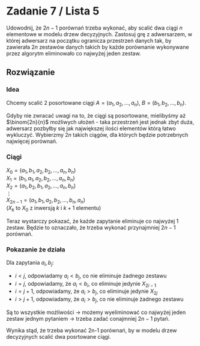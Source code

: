 # Zadanie 7 / Lista 5

Udowodnij, że $2n-1$ porównań trzeba wykonać, aby scalić dwa ciągi $n$ elementowe w modelu drzew decyzyjnych. Zastosuj grę z adwersarzem, w której adwersarz na początku ogranicza przestrzeń danych tak, by zawierała $2n$ zestawów danych takich by każde porównanie wykonywane przez algorytm eliminowało co najwyżej jeden zestaw. 

## Rozwiązanie

### Idea

Chcemy scalić 2 posortowane ciągi $A = (a_1, a_2, \dots, a_n)$, $B = (b_1, b_2, \dots, b_n)$.

Gdyby nie zwracać uwagi na to, że ciągi są posortowane, mielibyśmy aż $\binom{2n}{n}$ możliwych ułożeń - taka przestrzeń jest jednak zbyt duża, adwersarz pozbyłby się jak największej ilości elementów którą łatwo wykluczyć. Wybierzmy $2n$ takich ciągów, dla których będzie potrzebnych najwięcej porównań.


### Ciągi 

$X_0 = (a_1, b_1, a_2, b_2, \dots, a_n, b_n)$  
$X_1 = (b_1, a_1, a_2, b_2, \dots, a_n, b_n)$  
$X_2 = (a_1, b_2, b_1, a_2, \dots, a_n, b_n)$  
$\vdots$  
$X_{2n-1} = (a_1, b_1, a_2, b_2, \dots, b_n, a_n)$  
($X_k$ to $X_0$ z inwersją $k$ i $k + 1$ elementu)

Teraz wystarczy pokazać, że każde zapytanie eliminuje co najwyżej 1 zestaw. Będzie to oznaczało, że trzeba wykonać przynajmniej $2n - 1$ porównań.

### Pokazanie że działa

Dla zapytania $a_i, b_j$:

- $i < j$, odpowiadamy $a_i < b_j$, co nie eliminuje żadnego zestawu  
- $i = j$, odpowiadamy, że $a_i < b_i$, co eliminuje jedynie $X_{2i-1}$  
- $i = j + 1$, odpowiadamy, że $a_i > b_j$, co eliminuje jedynie $X_{2j}$  
- $i > j + 1$, odpowiadamy, że $a_i > b_j$, co nie eliminuje żadnego zestawu

Są to wszystkie możliwości -> możemy wyeliminować co najwyżej jeden zestaw jednym pytaniem -> trzeba zadać conajmniej $2n-1$ pytań.

Wynika stąd, że trzeba wykonać 2n-1 porównań, by w modelu drzew decyzyjnych scalić dwa posrtowane ciągi.